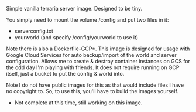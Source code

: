 Simple vanilla terraria server image. Designed to be tiny.

You simply need to mount the volume /config and put two files in it:
- serverconfig.txt
- yourworld (and specify /config/yourworld to use it)

Note there is also a Dockerfile-GCP*. This image is designed for usage with Google Cloud Services for auto backup/import of the world and server configuration. Allows me to create & destroy container instances on GCS for the odd day I'm playing with friends. It does not require running on GCP itself, just a bucket to put the config & world into.

Note I do not have public images for this as that would include files I have no copyright to. So, to use this, you'll have to build the images yourself.

* Not complete at this time, still working on this image.